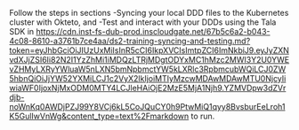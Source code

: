Follow the steps in sections
-Syncing your local DDD files to the Kubernetes cluster with Okteto, and
-Test and interact with your DDDs using the Tala SDK
in https://cdn.inst-fs-dub-prod.inscloudgate.net/67b5c6a2-b043-4c08-8610-a3761b7ce4aa/ds2-training-syncing-and-testing.md?token=eyJhbGciOiJIUzUxMiIsInR5cCI6IkpXVCIsImtpZCI6ImNkbiJ9.eyJyZXNvdXJjZSI6Ii82N2I1YzZhMi1iMDQzLTRjMDgtODYxMC1hMzc2MWI3Y2U0YWEvZHMyLXRyYWluaW5nLXN5bmNpbmctYW5kLXRlc3RpbmcubWQiLCJ0ZW5hbnQiOiJjYW52YXMiLCJ1c2VyX2lkIjoiMTIyMzcwMDAwMDAwMTU0NjcyIiwiaWF0IjoxNjMxODM0MTY4LCJleHAiOjE2MzE5MjA1Njh9.YZMVDpw3dZVrdjb-noWnKq0AWDjPZJ99Y8VCj6kL5CoJQuCY0h9PtwMiQ1qyy8BvsburEeLroh1K5GulIwVnWg&content_type=text%2Fmarkdown
to run.
